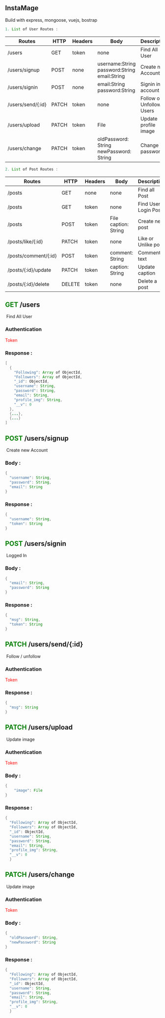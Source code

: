 ## InstaMage

Build with express, mongoose, vuejs, bostrap



```java
1. List of User Routes :
```

| Routes            | HTTP  | Headers | Body                                                   | Description              |
| ----------------- | ----- | ------- | ------------------------------------------------------ | ------------------------ |
| /users            | GET   | token   | none                                                   | Find All User            |
| /users/signup     | POST  | none    | username:String<br />password:String<br />email:String | Create new Account       |
| /users/signin     | POST  | none    | email:String<br />password:String                      | Signin into account      |
| /users/send/{:id} | PATCH | token   | none                                                   | Follow or Unfollow Users |
| /users/upload     | PATCH | token   | File                                                   | Update profile image     |
| /users/change     | PATCH | token   | oldPassword: String<br />newPassword: String           | Change old password      |



```java
2. List of Post Routes :
```

| Routes               | HTTP   | Headers | Body                      | Description          |
| -------------------- | ------ | ------- | ------------------------- | -------------------- |
| /posts               | GET    | none    | none                      | Find all Post        |
| /posts               | GET    | token   | none                      | Find User Login Post |
| /posts               | POST   | token   | File<br />caption: String | Create new post      |
| /posts/like/{:id}    | PATCH  | token   | none                      | Like or Unlike post  |
| /posts/comment/{:id} | POST   | token   | comment: String           | Comment text         |
| /posts/{:id}/update  | PATCH  | token   | caption: String           | Update caption       |
| /posts/{:id}/delete  | DELETE | token   | none                      | Delete a post        |



## <span style='color:green'>GET</span> /users

​	Find All User

### Authentication

<span style='color:red'>Token</span>

### Response :

```java
[
  {
    "Following": Array of ObjectId,
    "Followers": Array of ObjectId,
    "_id": ObjectId,
    "username": String,
    "password": String,
    "email": String,
    "profile_img": String,
    "__v": 0
  },
  {...},
  {...}
]
```



## <span style='color:green'>POST</span> /users/signup

​	Create new Account

### Body :

```java
{
  "username": String,
  "password": String,
  "email": String
}
```



### Response :

```java
{
  "username": String,
  "token": String
}
```



## <span style='color:green'>POST</span> /users/signin

​	Logged In

### Body :

```java
{
  "email": String,
  "password": String
}
```



### Response :

```java
{
  "msg": String,
  "token": String
}
```





## <span style='color:green'>PATCH</span> /users/send/{:id}

​	Follow / unfollow

### Authentication

<span style='color:red'>Token</span>



### Response :

```java
{
  "msg": String
}
```



## <span style='color:green'>PATCH</span> /users/upload

​	Update image

### Authentication

<span style='color:red'>Token</span>

### Body :

```java
{
	"image": File
}
```



### Response :

```java
{
  "Following": Array of ObjectId,
  "Followers": Array of ObjectId,
  "_id": ObjectId,
  "username": String,
  "password": String,
  "email": String,
  "profile_img": String,
  "__v": 0
  }
```



## <span style='color:green'>PATCH</span> /users/change

​	Update image

### Authentication

<span style='color:red'>Token</span>

### Body :

```java
{
  "oldPassword": String,
  "newPassword": String
}
```



### Response :

```java
{
  "Following": Array of ObjectId,
  "Followers": Array of ObjectId,
  "_id": ObjectId,
  "username": String,
  "password": String,
  "email": String,
  "profile_img": String,
  "__v": 0
  }
```



### 